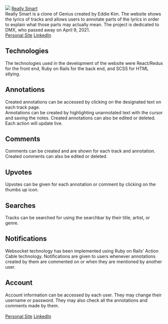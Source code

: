 <img src="https://github.com/thedaebu/reallysmart/blob/main/screenshots/reallysmart.png" />
<a href="https://reallysmart.onrender.com">Really Smart</a>
<br>
Really Smart is a clone of Genius created by Eddie Kim. The website shows the lyrics of tracks and allows users to annotate parts of the lyrics in order to explain what those parts may actually mean. The project is dedicated to DMX, who passed away on April 9, 2021.
<br>
<a href="https://eddie-kim.com/">Personal Site</a>
<a href="https://www.linkedin.com/in/edkim163/">LinkedIn</a>

## Technologies
The technologies used in the development of the website were React/Redux for the front end, Ruby on Rails for the back end, and SCSS for HTML stlying.

## Annotations
Created annotations can be accessed by clicking on the designated text on each track page.
<img src="https://raw.githubusercontent.com/thedaebu/reallysmart/main/public/annotation_open.gif" alt="" />
<br>
Annotations can be created by highlighting unannotated text with the cursor and saving the notes. Created annotations can also be edited or deleted. Each action will update live.
<img src="https://raw.githubusercontent.com/thedaebu/reallysmart/main/public/annotation_actions.gif" alt="" />

## Comments
Comments can be created and are shown for each track and annotation. Created comments can also be edited or deleted.
<img src="https://raw.githubusercontent.com/thedaebu/reallysmart/main/public/comment_actions.gif" alt="" />

## Upvotes
Upvotes can be given for each annotation or comment by clicking on the thumbs up icon.
<img src="https://raw.githubusercontent.com/thedaebu/reallysmart/main/public/vote_actions.gif" alt="" />

## Searches
Tracks can be searched for using the searchbar by their title, artist, or genre.
<img src="https://raw.githubusercontent.com/thedaebu/reallysmart/main/public/searches.gif" alt="" />

## Notifications
Websocket technology has been implemented using Ruby on Rails' Action Cable technology. Notifications are given to users whenever annotations created by them are commented on or when they are mentioned by another user.
<img src="https://raw.githubusercontent.com/thedaebu/reallysmart/main/public/notifications.gif" alt="" />

## Account
Account information can be accessed by each user. They may change their username or password. They may also check all the annotations and comments made by them.
<img src="https://raw.githubusercontent.com/thedaebu/reallysmart/main/public/account_actions.gif" alt="" />
<br>
<br>
<a href="https://eddie-kim.com/">Personal Site</a>
<a href="https://www.linkedin.com/in/edkim163/">LinkedIn</a>